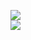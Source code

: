 [![](https://img.shields.io/badge/Made%20With-Github%20Spray-lightgrey.svg?style=for-the-badge&logo=github)](https://github.com/Annihil/github-spray#19846)  
[![](https://i.imgur.com/2DrTn0Z.gif)](https://github.com/Annihil/github-spray)